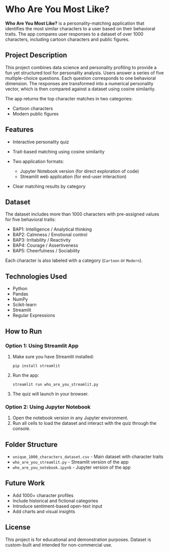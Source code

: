 # Who Are You Most Like?

**Who Are You Most Like?** is a personality-matching application that identifies the most similar characters to a user based on their behavioral traits. The app compares user responses to a dataset of over 1000 characters, including cartoon characters and public figures.

## Project Description

This project combines data science and personality profiling to provide a fun yet structured tool for personality analysis. Users answer a series of five multiple-choice questions. Each question corresponds to one behavioral dimension. The responses are transformed into a numerical personality vector, which is then compared against a dataset using cosine similarity.

The app returns the top character matches in two categories:

* Cartoon characters
* Modern public figures

## Features

* Interactive personality quiz
* Trait-based matching using cosine similarity
* Two application formats:

  * Jupyter Notebook version (for direct exploration of code)
  * Streamlit web application (for end-user interaction)
* Clear matching results by category

## Dataset

The dataset includes more than 1000 characters with pre-assigned values for five behavioral traits:

* BAP1: Intelligence / Analytical thinking
* BAP2: Calmness / Emotional control
* BAP3: Irritability / Reactivity
* BAP4: Courage / Assertiveness
* BAP5: Cheerfulness / Sociability

Each character is also labeled with a category (`Cartoon` or `Modern`).

## Technologies Used

* Python
* Pandas
* NumPy
* Scikit-learn
* Streamlit
* Regular Expressions

## How to Run

### Option 1: Using Streamlit App

1. Make sure you have Streamlit installed:

   ```
   pip install streamlit
   ```

2. Run the app:

   ```
   streamlit run who_are_you_streamlit.py
   ```

3. The quiz will launch in your browser.

### Option 2: Using Jupyter Notebook

1. Open the notebook version in any Jupyter environment.
2. Run all cells to load the dataset and interact with the quiz through the console.

## Folder Structure

* `unique_1000_characters_dataset.csv` - Main dataset with character traits
* `who_are_you_streamlit.py` - Streamlit version of the app
* `who_are_you_notebook.ipynb` - Jupyter version of the app

## Future Work

* Add 1000+ character profiles
* Include historical and fictional categories
* Introduce sentiment-based open-text input
* Add charts and visual insights

## License

This project is for educational and demonstration purposes. Dataset is custom-built and intended for non-commercial use.

